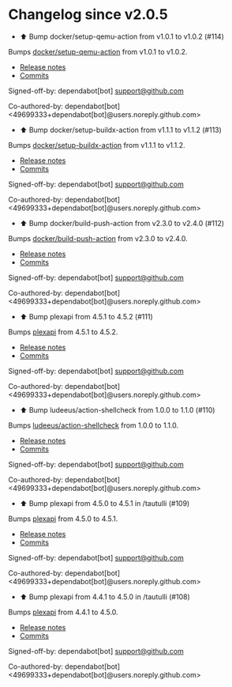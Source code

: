 # Changelog since v2.0.5
- ⬆️ Bump docker/setup-qemu-action from v1.0.1 to v1.0.2 (#114)

Bumps [docker/setup-qemu-action](https://github.com/docker/setup-qemu-action) from v1.0.1 to v1.0.2.
- [Release notes](https://github.com/docker/setup-qemu-action/releases)
- [Commits](https://github.com/docker/setup-qemu-action/compare/v1.0.1...25f0500ff22e406f7191a2a8ba8cda16901ca018)

Signed-off-by: dependabot[bot] <support@github.com>

Co-authored-by: dependabot[bot] <49699333+dependabot[bot]@users.noreply.github.com> 
- ⬆️ Bump docker/setup-buildx-action from v1.1.1 to v1.1.2 (#113)

Bumps [docker/setup-buildx-action](https://github.com/docker/setup-buildx-action) from v1.1.1 to v1.1.2.
- [Release notes](https://github.com/docker/setup-buildx-action/releases)
- [Commits](https://github.com/docker/setup-buildx-action/compare/v1.1.1...2a4b53665e15ce7d7049afb11ff1f70ff1610609)

Signed-off-by: dependabot[bot] <support@github.com>

Co-authored-by: dependabot[bot] <49699333+dependabot[bot]@users.noreply.github.com> 
- ⬆️ Bump docker/build-push-action from v2.3.0 to v2.4.0 (#112)

Bumps [docker/build-push-action](https://github.com/docker/build-push-action) from v2.3.0 to v2.4.0.
- [Release notes](https://github.com/docker/build-push-action/releases)
- [Commits](https://github.com/docker/build-push-action/compare/v2.3.0...e1b7f96249f2e4c8e4ac1519b9608c0d48944a1f)

Signed-off-by: dependabot[bot] <support@github.com>

Co-authored-by: dependabot[bot] <49699333+dependabot[bot]@users.noreply.github.com> 
- ⬆️ Bump plexapi from 4.5.1 to 4.5.2 (#111)

Bumps [plexapi](https://github.com/pkkid/python-plexapi) from 4.5.1 to 4.5.2.
- [Release notes](https://github.com/pkkid/python-plexapi/releases)
- [Commits](https://github.com/pkkid/python-plexapi/compare/4.5.1...4.5.2)

Signed-off-by: dependabot[bot] <support@github.com>

Co-authored-by: dependabot[bot] <49699333+dependabot[bot]@users.noreply.github.com> 
- ⬆️ Bump ludeeus/action-shellcheck from 1.0.0 to 1.1.0 (#110)

Bumps [ludeeus/action-shellcheck](https://github.com/ludeeus/action-shellcheck) from 1.0.0 to 1.1.0.
- [Release notes](https://github.com/ludeeus/action-shellcheck/releases)
- [Commits](https://github.com/ludeeus/action-shellcheck/compare/1.0.0...94e0aab03ca135d11a35e5bfc14e6746dc56e7e9)

Signed-off-by: dependabot[bot] <support@github.com>

Co-authored-by: dependabot[bot] <49699333+dependabot[bot]@users.noreply.github.com> 
- ⬆️ Bump plexapi from 4.5.0 to 4.5.1 in /tautulli (#109)

Bumps [plexapi](https://github.com/pkkid/python-plexapi) from 4.5.0 to 4.5.1.
- [Release notes](https://github.com/pkkid/python-plexapi/releases)
- [Commits](https://github.com/pkkid/python-plexapi/compare/4.5.0...4.5.1)

Signed-off-by: dependabot[bot] <support@github.com>

Co-authored-by: dependabot[bot] <49699333+dependabot[bot]@users.noreply.github.com> 
- ⬆️ Bump plexapi from 4.4.1 to 4.5.0 in /tautulli (#108)

Bumps [plexapi](https://github.com/pkkid/python-plexapi) from 4.4.1 to 4.5.0.
- [Release notes](https://github.com/pkkid/python-plexapi/releases)
- [Commits](https://github.com/pkkid/python-plexapi/compare/4.4.1...4.5.0)

Signed-off-by: dependabot[bot] <support@github.com>

Co-authored-by: dependabot[bot] <49699333+dependabot[bot]@users.noreply.github.com> 

